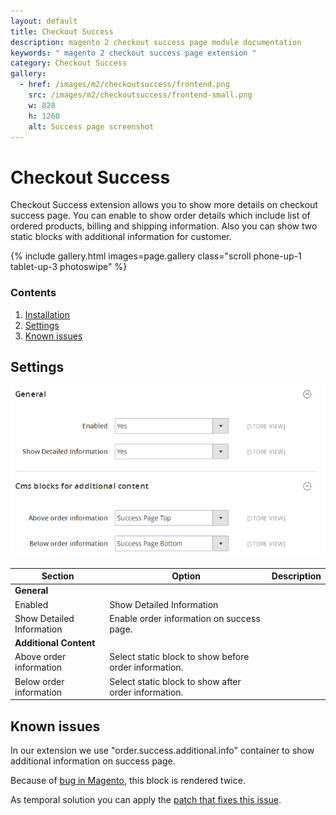 ```yaml
---
layout: default
title: Checkout Success
description: magento 2 checkout success page module documentation
keywords: " magento 2 checkout success page extension "
category: Checkout Success
gallery:
  - href: /images/m2/checkoutsuccess/frontend.png
    src: /images/m2/checkoutsuccess/frontend-small.png
    w: 828
    h: 1260
    alt: Success page screenshot
---
```


# Checkout Success

Checkout Success extension allows you to show more details on checkout success page.
You can enable to show order details which include list of ordered products,
billing and shipping information. Also you can show two static blocks with
additional information for customer.

{% include gallery.html images=page.gallery class="scroll phone-up-1 tablet-up-3 photoswipe" %}

### Contents

1. [Installation](installation/)
2. [Settings](#settings)
3. [Known issues](#known-issues)

## Settings

![Settings](/images/m2/checkoutsuccess/settings.png)

Section | Option | Description
--------|--------|------------
**General** | |
| Enabled | Show Detailed Information
| Show Detailed Information | Enable order information on success page.
**Additional Content** | |
| Above order information | Select static block to show before order information.
| Below order information | Select static block to show after order information.

## Known issues

In our extension we use "order.success.additional.info" container to show
additional information on success page.

Because of [bug in Magento](https://github.com/magento/magento2/issues/4999),
this block is rendered twice.

As temporal solution you can apply the
[patch that fixes this issue](https://github.com/magento/magento2/commit/a5166bf85326c10bac416ae67614a2e4ffebf855).

